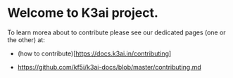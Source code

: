 # Welcome to K3ai project. 

To learn morea about to contribute please see our dedicated pages (one or the other) at:

- (how to contribute)[https://docs.k3ai.in/contributing]
  
- https://github.com/kf5i/k3ai-docs/blob/master/contributing.md
